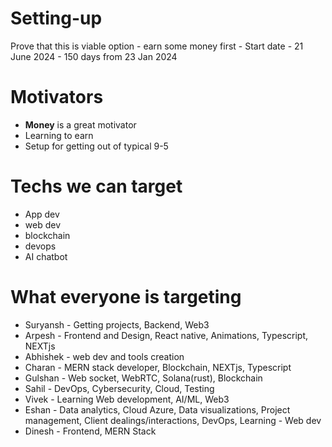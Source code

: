 # Setting-up
Prove that this is viable option - earn some money first - Start date - 21 June 2024 - 150 days from 23 Jan 2024

# Motivators
- **Money** is a great motivator
- Learning to earn
- Setup for getting out of typical 9-5

# Techs we can target 
- App dev
- web dev
- blockchain
- devops
- AI chatbot

# What everyone is targeting
- Suryansh - Getting projects, Backend, Web3
- Arpesh - Frontend and Design, React native, Animations, Typescript, NEXTjs
- Abhishek - web dev and tools creation
- Charan - MERN stack developer, Blockchain, NEXTjs, Typescript
- Gulshan - Web socket, WebRTC, Solana(rust), Blockchain
- Sahil - DevOps, Cybersecurity, Cloud, Testing
- Vivek - Learning Web development, AI/ML, Web3
- Eshan - Data analytics, Cloud Azure, Data visualizations, Project management, Client dealings/interactions, DevOps, Learning - Web dev
- Dinesh - Frontend, MERN Stack
